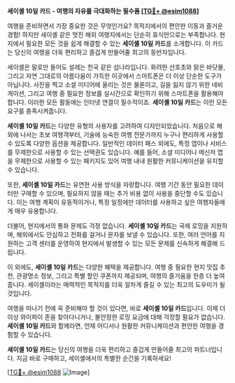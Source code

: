 **세이셸 10일 카드 - 여행의 자유를 극대화하는 필수품 [[TG💪+ @esim1088](https://t.me/s/esim1088)]**

여행을 준비하면서 가장 중요한 것은 무엇인가요? 목적지에서의 편안한 이동과 즐거운 경험! 하지만 세이셸 같은 멋진 해외 여행지에서는 단순히 휴식만으로는 부족합니다. 현지에서 필요한 모든 것을 쉽게 해결할 수 있는 **세이셸 10일 카드**를 소개합니다. 이 카드는 당신의 여행을 더욱 편리하고 즐겁게 만들어줄 최고의 동반자입니다.

세이셸은 말로만 들어도 설레는 천국 같은 섬나라입니다. 화려한 산호초와 맑은 바닷물, 그리고 자연 그대로의 아름다움이 가득한 이곳에서 스마트폰은 더 이상 단순한 도구가 아닙니다. 사진을 찍고 소셜 미디어에 올리는 것은 물론이고, 길을 잃지 않기 위한 네비게이션, 그리고 여행 중 필요한 정보를 실시간으로 확인하기 위해 스마트폰을 활용해야 합니다. 이러한 모든 활동에는 인터넷 연결이 필수적이죠. **세이셸 10일 카드**는 이런 모든 요구를 충족시켜줍니다.

**세이셸 10일 카드**는 다양한 유형의 사용자를 고려하여 디자인되었습니다. 처음으로 해외에 나서는 초보 여행객부터, 기술에 능숙한 여행 전문가까지 누구나 편리하게 사용할 수 있도록 다양한 옵션을 제공합니다. 일반적인 데이터 패스 외에도, 특정 앱이나 서비스를 무제한으로 사용할 수 있는 선택권도 있습니다. 예를 들어, 소셜 미디어나 메신저 앱을 무제한으로 사용할 수 있는 패키지도 있어 여행 내내 원활한 커뮤니케이션을 유지할 수 있습니다.

또한, **세이셸 10일 카드**는 유연한 사용 방식을 자랑합니다. 여행 기간 동안 필요한 데이터만 구매할 수 있으며, 필요하지 않을 때는 추가 비용 없이 사용을 중단할 수도 있습니다. 이는 여행 계획이 유동적이거나, 특정 일정에만 데이터를 사용하고 싶은 여행자들에게 매우 유용합니다.

더불어, 현지에서의 통화 문제도 걱정 없습니다. **세이셸 10일 카드**는 국제 로밍을 지원하며, 해외에서도 안심하고 전화를 걸거나 문자를 보낼 수 있습니다. 또한, 여러 언어를 지원하는 고객 센터를 운영하여 현지에서 발생할 수 있는 모든 문제를 신속하게 해결해 드립니다.

이 외에도, **세이셸 10일 카드**는 다양한 혜택을 제공합니다. 여행 중 필요한 현지 맛집 추천, 관광명소 정보, 그리고 특별 할인 쿠폰까지 제공되며, 여행의 즐거움을 한층 더 높여줍니다. 세이셸이라는 매력적인 목적지를 더욱 알차게 즐길 수 있는 최고의 도우미가 될 것입니다.

여행을 떠나기 전에 꼭 준비해야 할 것이 있다면, 바로 **세이셸 10일 카드**입니다. 이제 더 이상 와이파이 존을 찾아다니거나, 불안정한 로밍 요금에 대해 걱정할 필요가 없습니다. **세이셸 10일 카드**와 함께라면, 언제 어디서나 원활한 커뮤니케이션과 편안한 여행을 경험할 수 있습니다.

**세이셸 10일 카드**는 당신의 여행을 더욱 편리하고 즐겁게 만들어줄 최고의 파트너입니다. 지금 바로 구매하고, 세이셸에서의 특별한 순간을 기록하세요!

[[TG💪+ @esim1088](https://t.me/s/esim1088) ![Image](https://i.postimg.cc/Y0z9fWf4/image.png)]